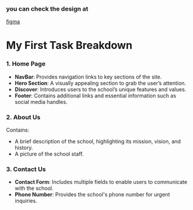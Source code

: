 ### you can check the design at        

[figma](https://www.figma.com/design/uBkHYYdF0L9vpt77AXc21s/Untitled?node-id=0-1&t=oO0e2enqLAPrePm4-1)

# My First Task Breakdown

### 1. Home Page
- **NavBar**: Provides navigation links to key sections of the site.
- **Hero Section**: A visually appealing section to grab the user’s attention.
- **Discover**: Introduces users to the school’s unique features and values.
- **Footer**: Contains additional links and essential information such as social media handles.

### 2. About Us
Contains:
- A brief description of the school, highlighting its mission, vision, and history.
- A picture of the school staff.

### 3. Contact Us
- **Contact Form**: Includes multiple fields to enable users to communicate with the school.
- **Phone Number**: Provides the school's phone number for urgent inquiries.

